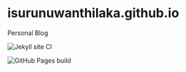 # isurunuwanthilaka.github.io
Personal Blog

![Jekyll site CI](https://github.com/isurunuwanthilaka/isurunuwanthilaka.github.io/workflows/jekyll/badge.svg)

![GitHub Pages build](https://github.com/isurunuwanthilaka/isurunuwanthilaka.github.io/workflows/main/badge.svg)